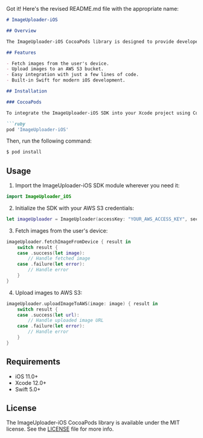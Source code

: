 Got it! Here's the revised README.md file with the appropriate name:

```markdown
# ImageUploader-iOS

## Overview

The ImageUploader-iOS CocoaPods library is designed to provide developers with an easy-to-use solution for fetching images from a user's device and uploading images to an AWS S3 bucket. With just a few lines of code, developers can integrate this functionality into their iOS applications, allowing users to seamlessly manage and share images.

## Features

- Fetch images from the user's device.
- Upload images to an AWS S3 bucket.
- Easy integration with just a few lines of code.
- Built-in Swift for modern iOS development.

## Installation

### CocoaPods

To integrate the ImageUploader-iOS SDK into your Xcode project using CocoaPods, simply add the following line to your Podfile:

```ruby
pod 'ImageUploader-iOS'
```

Then, run the following command:

```bash
$ pod install
```

## Usage

1. Import the ImageUploader-iOS SDK module wherever you need it:

```swift
import ImageUploader_iOS
```

2. Initialize the SDK with your AWS S3 credentials:

```swift
let imageUploader = ImageUploader(accessKey: "YOUR_AWS_ACCESS_KEY", secretKey: "YOUR_AWS_SECRET_KEY", bucketName: "YOUR_AWS_BUCKET_NAME")
```

3. Fetch images from the user's device:

```swift
imageUploader.fetchImageFromDevice { result in
    switch result {
    case .success(let image):
        // Handle fetched image
    case .failure(let error):
        // Handle error
    }
}
```

4. Upload images to AWS S3:

```swift
imageUploader.uploadImageToAWS(image: image) { result in
    switch result {
    case .success(let url):
        // Handle uploaded image URL
    case .failure(let error):
        // Handle error
    }
}
```

## Requirements

- iOS 11.0+
- Xcode 12.0+
- Swift 5.0+

## License

The ImageUploader-iOS CocoaPods library is available under the MIT license. See the [LICENSE](LICENSE) file for more info.
```
